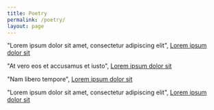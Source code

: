 ```yaml
---
title: Poetry
permalink: /poetry/
layout: page
---
```

"Lorem ipsum dolor sit amet, consectetur adipiscing elit", [Lorem ipsum dolor sit](https://www.google.com)

"At vero eos et accusamus et iusto", [Lorem ipsum dolor sit](https://www.google.com)

"Nam libero tempore", [Lorem ipsum dolor sit](https://www.google.com)

"Lorem ipsum dolor sit amet, consectetur adipiscing elit", [Lorem ipsum dolor sit](https://www.google.com)